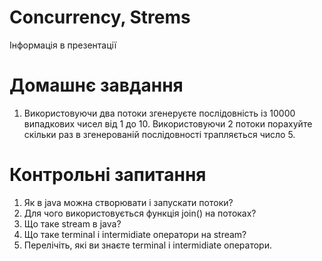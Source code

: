 # Concurrency, Strems

Інформація в презентації

# Домашнє завдання

1. Використовуючи два потоки згенеруєте послідовність із 10000 випадкових чисел від 1 до 10. Використовуючи 2 потоки порахуйте скільки раз в згенерованій послідовності трапляється число 5.

# Контрольні запитання

1. Як в java можна створювати і запускати потоки?
2. Для чого використовується функція join() на потоках?
3. Що таке stream в java?
4. Що таке terminal і intermidiate оператори на stream?
5. Перелічіть, які ви знаєте terminal і intermidiate оператори.